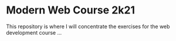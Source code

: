 # Modern Web Course 2k21
This repository is where I will concentrate the exercises for the web development course
...